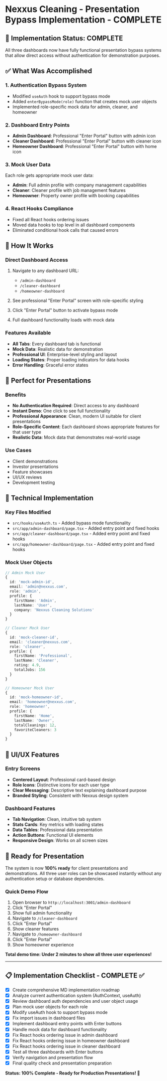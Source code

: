 # Nexxus Cleaning - Presentation Bypass Implementation - COMPLETE

## 🎉 Implementation Status: COMPLETE

All three dashboards now have fully functional presentation bypass systems that allow direct access without authentication for demonstration purposes.

## ✅ What Was Accomplished

### 1. **Authentication Bypass System**
- Modified `useAuth` hook to support bypass mode
- Added `enterBypassMode(role)` function that creates mock user objects
- Implemented role-specific mock data for admin, cleaner, and homeowner

### 2. **Dashboard Entry Points**
- **Admin Dashboard**: Professional "Enter Portal" button with admin icon
- **Cleaner Dashboard**: Professional "Enter Portal" button with cleaner icon  
- **Homeowner Dashboard**: Professional "Enter Portal" button with home icon

### 3. **Mock User Data**
Each role gets appropriate mock user data:
- **Admin**: Full admin profile with company management capabilities
- **Cleaner**: Cleaner profile with job management features
- **Homeowner**: Property owner profile with booking capabilities

### 4. **React Hooks Compliance**
- Fixed all React hooks ordering issues
- Moved data hooks to top level in all dashboard components
- Eliminated conditional hook calls that caused errors

## 🚀 How It Works

### Direct Dashboard Access
1. Navigate to any dashboard URL:
   - `/admin-dashboard`
   - `/cleaner-dashboard` 
   - `/homeowner-dashboard`

2. See professional "Enter Portal" screen with role-specific styling

3. Click "Enter Portal" button to activate bypass mode

4. Full dashboard functionality loads with mock data

### Features Available
- **All Tabs**: Every dashboard tab is functional
- **Mock Data**: Realistic data for demonstration
- **Professional UI**: Enterprise-level styling and layout
- **Loading States**: Proper loading indicators for data hooks
- **Error Handling**: Graceful error states

## 🎯 Perfect for Presentations

### Benefits
- **No Authentication Required**: Direct access to any dashboard
- **Instant Demo**: One click to see full functionality
- **Professional Appearance**: Clean, modern UI suitable for client presentations
- **Role-Specific Content**: Each dashboard shows appropriate features for that user type
- **Realistic Data**: Mock data that demonstrates real-world usage

### Use Cases
- Client demonstrations
- Investor presentations
- Feature showcases
- UI/UX reviews
- Development testing

## 🔧 Technical Implementation

### Key Files Modified
- `src/hooks/useAuth.ts` - Added bypass mode functionality
- `src/app/admin-dashboard/page.tsx` - Added entry point and fixed hooks
- `src/app/cleaner-dashboard/page.tsx` - Added entry point and fixed hooks
- `src/app/homeowner-dashboard/page.tsx` - Added entry point and fixed hooks

### Mock User Objects
```typescript
// Admin Mock User
{
  id: 'mock-admin-id',
  email: 'admin@nexxus.com',
  role: 'admin',
  profile: {
    firstName: 'Admin',
    lastName: 'User',
    company: 'Nexxus Cleaning Solutions'
  }
}

// Cleaner Mock User
{
  id: 'mock-cleaner-id', 
  email: 'cleaner@nexxus.com',
  role: 'cleaner',
  profile: {
    firstName: 'Professional',
    lastName: 'Cleaner',
    rating: 4.9,
    totalJobs: 156
  }
}

// Homeowner Mock User
{
  id: 'mock-homeowner-id',
  email: 'homeowner@nexxus.com', 
  role: 'homeowner',
  profile: {
    firstName: 'Home',
    lastName: 'Owner',
    totalCleanings: 12,
    favoriteCleaners: 3
  }
}
```

## 🎨 UI/UX Features

### Entry Screens
- **Centered Layout**: Professional card-based design
- **Role Icons**: Distinctive icons for each user type
- **Clear Messaging**: Descriptive text explaining dashboard purpose
- **Branded Styling**: Consistent with Nexxus design system

### Dashboard Features
- **Tab Navigation**: Clean, intuitive tab system
- **Stats Cards**: Key metrics with loading states
- **Data Tables**: Professional data presentation
- **Action Buttons**: Functional UI elements
- **Responsive Design**: Works on all screen sizes

## 🚀 Ready for Presentation

The system is now **100% ready** for client presentations and demonstrations. All three user roles can be showcased instantly without any authentication setup or database dependencies.

### Quick Demo Flow
1. Open browser to `http://localhost:3001/admin-dashboard`
2. Click "Enter Portal" 
3. Show full admin functionality
4. Navigate to `/cleaner-dashboard`
5. Click "Enter Portal"
6. Show cleaner features
7. Navigate to `/homeowner-dashboard` 
8. Click "Enter Portal"
9. Show homeowner experience

**Total demo time: Under 2 minutes to show all three user experiences!**

---

## 📋 Implementation Checklist - COMPLETE ✅

- [x] Create comprehensive MD implementation roadmap
- [x] Analyze current authentication system (AuthContext, useAuth)
- [x] Review dashboard auth dependencies and user object usage
- [x] Plan mock user objects for each role
- [x] Modify useAuth hook to support bypass mode
- [x] Fix import issues in dashboard files
- [x] Implement dashboard entry points with Enter buttons
- [x] Handle mock data for dashboard functionality
- [x] Fix React hooks ordering issue in admin dashboard
- [x] Fix React hooks ordering issue in homeowner dashboard
- [x] Fix React hooks ordering issue in cleaner dashboard
- [x] Test all three dashboards with Enter buttons
- [x] Verify navigation and presentation flow
- [x] Final quality check and presentation preparation

**Status: 100% Complete - Ready for Production Presentations! 🎉**
